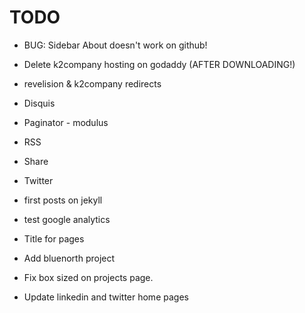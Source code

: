 # TODO

* BUG: Sidebar About doesn't work on github!

* Delete k2company hosting on godaddy (AFTER DOWNLOADING!)
* revelision & k2company redirects
* Disquis
* Paginator - modulus
* RSS
* Share
* Twitter
* first posts on jekyll
* test google analytics
* Title for pages
* Add bluenorth project
* Fix box sized on projects page.


* Update linkedin and twitter home pages
